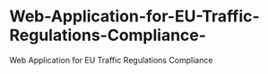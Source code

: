 # Web-Application-for-EU-Traffic-Regulations-Compliance-
Web Application for EU Traffic Regulations Compliance 
